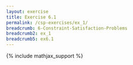```yaml
---
layout: exercise
title: Exercise 6.1
permalink: /csp-exercises/ex_1/
breadcrumb: 6-Constraint-Satisfaction-Problems
breadcrumb2: ex_1
breadcrumb5: ex6.1
---
```


{% include mathjax_support %}

